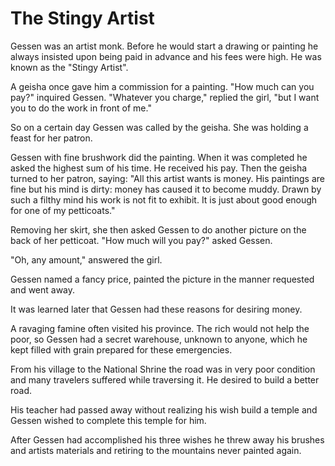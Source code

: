 # The Stingy Artist

Gessen was an artist monk. Before he would start a drawing or painting he always insisted upon being paid in advance and his fees were high. He was known as the "Stingy Artist".

A geisha once gave him a commission for a painting. "How much can you pay?" inquired Gessen. "Whatever you charge," replied the girl, "but I want you to do the work in front of me."

So on a certain day Gessen was called by the geisha. She was holding a feast for her patron.

Gessen with fine brushwork did the painting. When it was completed he asked the highest sum of his time. He received his pay. Then the geisha turned to her patron, saying: "All this artist wants is money. His paintings are fine but his mind is dirty: money has caused it to become muddy. Drawn by such a filthy mind his work is not fit to exhibit. It is just about good enough for one of my petticoats."

Removing her skirt, she then asked Gessen to do another picture on the back of her petticoat. "How much will you pay?" asked Gessen.

"Oh, any amount," answered the girl.

Gessen named a fancy price, painted the picture in the manner requested and went away.

It was learned later that Gessen had these reasons for desiring money.

A ravaging famine often visited his province. The rich would not help the poor, so Gessen had a secret warehouse, unknown to anyone, which he kept filled with grain prepared for these emergencies.

From his village to the National Shrine the road was in very poor condition and many travelers suffered while traversing it. He desired to build a better road.

His teacher had passed away without realizing his wish build a temple and Gessen wished to complete this temple for him.

After Gessen had accomplished his three wishes he threw away his brushes and artists materials and retiring to the mountains never painted again.
